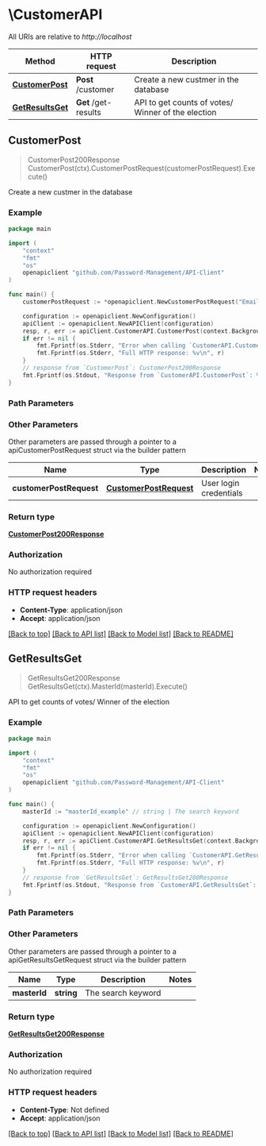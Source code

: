 # \CustomerAPI

All URIs are relative to *http://localhost*

Method | HTTP request | Description
------------- | ------------- | -------------
[**CustomerPost**](CustomerAPI.md#CustomerPost) | **Post** /customer | Create a new custmer in the database
[**GetResultsGet**](CustomerAPI.md#GetResultsGet) | **Get** /get-results | API to get counts of votes/ Winner of the election



## CustomerPost

> CustomerPost200Response CustomerPost(ctx).CustomerPostRequest(customerPostRequest).Execute()

Create a new custmer in the database

### Example

```go
package main

import (
	"context"
	"fmt"
	"os"
	openapiclient "github.com/Password-Management/API-Client"
)

func main() {
	customerPostRequest := *openapiclient.NewCustomerPostRequest("Email_example", "Name_example", "Plan_example", "Algorithm_example", "Platform_example") // CustomerPostRequest | User login credentials

	configuration := openapiclient.NewConfiguration()
	apiClient := openapiclient.NewAPIClient(configuration)
	resp, r, err := apiClient.CustomerAPI.CustomerPost(context.Background()).CustomerPostRequest(customerPostRequest).Execute()
	if err != nil {
		fmt.Fprintf(os.Stderr, "Error when calling `CustomerAPI.CustomerPost``: %v\n", err)
		fmt.Fprintf(os.Stderr, "Full HTTP response: %v\n", r)
	}
	// response from `CustomerPost`: CustomerPost200Response
	fmt.Fprintf(os.Stdout, "Response from `CustomerAPI.CustomerPost`: %v\n", resp)
}
```

### Path Parameters



### Other Parameters

Other parameters are passed through a pointer to a apiCustomerPostRequest struct via the builder pattern


Name | Type | Description  | Notes
------------- | ------------- | ------------- | -------------
 **customerPostRequest** | [**CustomerPostRequest**](CustomerPostRequest.md) | User login credentials | 

### Return type

[**CustomerPost200Response**](CustomerPost200Response.md)

### Authorization

No authorization required

### HTTP request headers

- **Content-Type**: application/json
- **Accept**: application/json

[[Back to top]](#) [[Back to API list]](../README.md#documentation-for-api-endpoints)
[[Back to Model list]](../README.md#documentation-for-models)
[[Back to README]](../README.md)


## GetResultsGet

> GetResultsGet200Response GetResultsGet(ctx).MasterId(masterId).Execute()

API to get counts of votes/ Winner of the election

### Example

```go
package main

import (
	"context"
	"fmt"
	"os"
	openapiclient "github.com/Password-Management/API-Client"
)

func main() {
	masterId := "masterId_example" // string | The search keyword

	configuration := openapiclient.NewConfiguration()
	apiClient := openapiclient.NewAPIClient(configuration)
	resp, r, err := apiClient.CustomerAPI.GetResultsGet(context.Background()).MasterId(masterId).Execute()
	if err != nil {
		fmt.Fprintf(os.Stderr, "Error when calling `CustomerAPI.GetResultsGet``: %v\n", err)
		fmt.Fprintf(os.Stderr, "Full HTTP response: %v\n", r)
	}
	// response from `GetResultsGet`: GetResultsGet200Response
	fmt.Fprintf(os.Stdout, "Response from `CustomerAPI.GetResultsGet`: %v\n", resp)
}
```

### Path Parameters



### Other Parameters

Other parameters are passed through a pointer to a apiGetResultsGetRequest struct via the builder pattern


Name | Type | Description  | Notes
------------- | ------------- | ------------- | -------------
 **masterId** | **string** | The search keyword | 

### Return type

[**GetResultsGet200Response**](GetResultsGet200Response.md)

### Authorization

No authorization required

### HTTP request headers

- **Content-Type**: Not defined
- **Accept**: application/json

[[Back to top]](#) [[Back to API list]](../README.md#documentation-for-api-endpoints)
[[Back to Model list]](../README.md#documentation-for-models)
[[Back to README]](../README.md)

